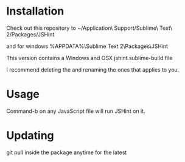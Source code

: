 Installation
============

Check out this repository to ~/Application\ Support/Sublime\ Text\ 2/Packages/JSHint

and for windows %APPDATA%\Sublime Text 2\Packages\JSHint

This version contains a Windows and OSX jshint.sublime-build file

I recommend deleting the and renaming the ones that applies to you.

Usage
=====
Command-b on any JavaScript file will run JSHint on it.

Updating
========
git pull inside the package anytime for the latest